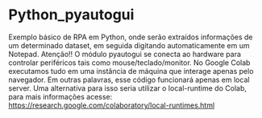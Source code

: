 # Python_pyautogui
Exemplo básico de RPA em Python, onde serão extraídos informações de um determinado dataset, em seguida digitando automaticamente em um Notepad.
Atenção!!
O módulo pyautogui se conecta ao hardware para controlar periféricos tais como mouse/teclado/monitor. No Google Colab executamos tudo em uma instância de máquina que interage apenas pelo navegador. Em outras palavras, esse código funcionará apenas em local server. 
Uma alternativa para isso seria utilizar o local-runtime do Colab, para mais informações acesse: 
https://research.google.com/colaboratory/local-runtimes.html
